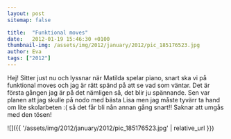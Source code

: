 ```yaml
---
layout: post
sitemap: false

title:  "Funktional moves"
date:   2012-01-19 15:46:30 +0100
thumbnail-img: /assets/img/2012/january/2012/pic_185176523.jpg
author: Eva
tags: ["2012"]
---
```


Hej! Sitter just nu och lyssnar när Matilda spelar piano, snart ska vi på funktional moves och jag är rätt spänd på att se vad som väntar. Det är första gången jag är på det nämligen så, det blir ju spännande. Sen var planen att jag skulle på nodo med bästa Lisa men jag måste tyvärr ta hand om lite skolarbeten :( så det får bli nån annan gång snart!! Saknar att umgås med den tösen!

![]({{ '/assets/img/2012/january/2012/pic_185176523.jpg'  | relative_url }})


